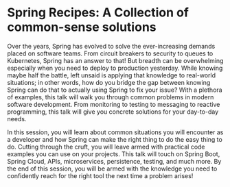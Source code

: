 # Spring Recipes: A Collection of common-sense solutions

Over the years, Spring has evolved to solve the ever-increasing demands placed on software teams. From circuit breakers to security to queues to Kubernetes, Spring has an answer to that! But breadth can be overwhelming especially when you need to deploy to production yesterday. While knowing maybe half the battle, left unsaid is applying that knowledge to real-world situations; in other words, how do you bridge the gap between knowing Spring can do that to actually using Spring to fix your issue? With a plethora of examples, this talk will walk you through common problems in modern software development. From monitoring to testing to messaging to reactive programming, this talk will give you concrete solutions for your day-to-day needs.

In this session, you will learn about common situations you will encounter as a developer and how Spring can make the right thing to do the easy thing to do. Cutting through the cruft, you will leave armed with practical code examples you can use on your projects. This talk will touch on Spring Boot, Spring Cloud, APIs, microservices, persistence, testing, and much more. By the end of this session, you will be armed with the knowledge you need to confidently reach for the right tool the next time a problem arises!
